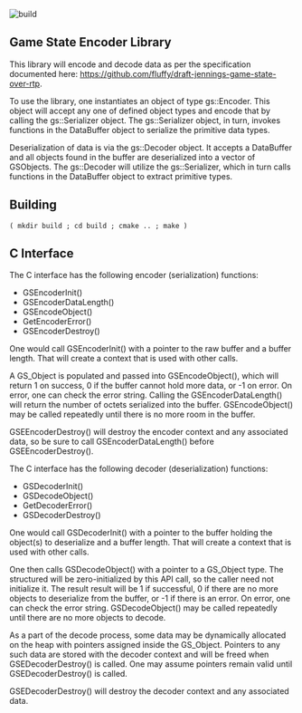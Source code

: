 ![build](https://github.com/cisco/gse/actions/workflows/cmake.yml/badge.svg?branch=main)

Game State Encoder Library
--------------------------

This library will encode and decode data as per the specification
documented here: https://github.com/fluffy/draft-jennings-game-state-over-rtp.

To use the library, one instantiates an object of type gs::Encoder.
This object will accept any one of defined object types and encode that
by calling the gs::Serializer object.  The gs::Serializer object, in turn,
invokes functions in the DataBuffer object to serialize the primitive
data types.

Deserialization of data is via the gs::Decoder object.  It accepts a DataBuffer
and all objects found in the buffer are deserialized into a vector of
GSObjects.  The gs::Decoder will utilize the gs::Serializer, which in turn
calls functions in the DataBuffer object to extract primitive types.

Building
-------

```
( mkdir build ; cd build ; cmake .. ; make )
```


C Interface
-----------

The C interface has the following encoder (serialization) functions:

  * GSEncoderInit()
  * GSEncoderDataLength()
  * GSEncodeObject()
  * GetEncoderError()
  * GSEncoderDestroy()

One would call GSEncoderInit() with a pointer to the raw buffer and a buffer
length.  That will create a context that is used with other calls.

A GS_Object is populated and passed into GSEncodeObject(), which will return 1
on success, 0 if the buffer cannot hold more data, or -1 on error.  On error,
one can check the error string.  Calling the GSEncoderDataLength() will return
the number of octets serialized into the buffer.  GSEncodeObject() may be
called repeatedly until there is no more room in the buffer.

GSEEncoderDestroy() will destroy the encoder context and any associated data,
so be sure to call GSEncoderDataLength() before GSEEncoderDestroy().

The C interface has the following decoder (deserialization) functions:

  * GSDecoderInit()
  * GSDecodeObject()
  * GetDecoderError()
  * GSDecoderDestroy()

One would call GSDecoderInit() with a pointer to the buffer holding the
object(s) to deserialize and a buffer length.  That will create a context that
is used with other calls.

One then calls GSDecodeObject() with a pointer to a GS_Object type.  The
structured will be zero-initialized by this API call, so the caller need not
initialize it.  The result result will be 1 if successful, 0 if there are no
more objects to deserialize from the buffer, or -1 if there is an error.
On error, one can check the error string.  GSDecodeObject() may be called
repeatedly until there are no more objects to decode.

As a part of the decode process, some data may be dynamically allocated on the
heap with pointers assigned inside the GS_Object.  Pointers to any such data
are stored with the decoder context and will be freed when GSEDecoderDestroy()
is called.  One may assume pointers remain valid until GSEDecoderDestroy() is
called.

GSEDecoderDestroy() will destroy the decoder context and any associated data.
